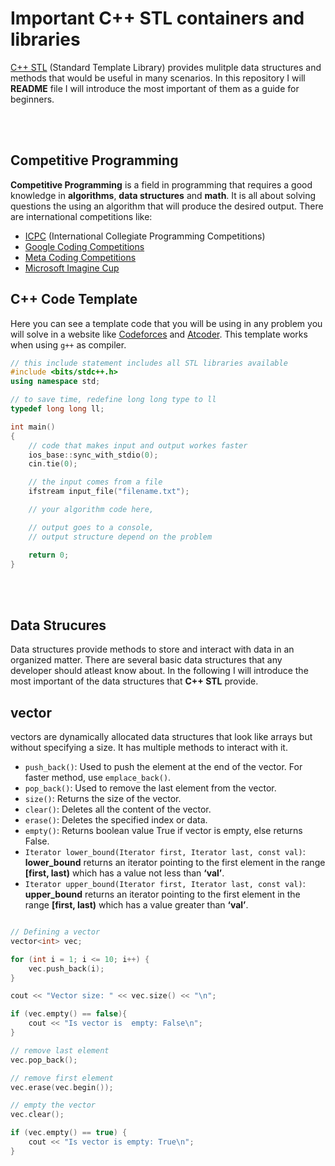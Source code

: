 # **Important C++ STL containers and libraries**


[C++ STL](https://cplusplus.com/reference/) (Standard Template Library) provides mulitple data structures and methods that would be useful in many scenarios. In this repository I will **README** file I will introduce the most important of them as a guide for beginners.

<br> <br>

## **Competitive Programming**
**Competitive Programming** is a field in programming that requires a good knowledge in **algorithms**, **data structures** and **math**. It is all about solving questions the using an algorithm that will produce the desired output. There are international competitions like: 
* [ICPC](https://icpc.global/) (International Collegiate Programming Competitions) 
* [Google Coding Competitions](https://codingcompetitions.withgoogle.com/)
* [Meta Coding Competitions](https://www.facebook.com/codingcompetitions)
* [Microsoft Imagine Cup](https://imaginecup.microsoft.com/en-us/Events)

## **C++ Code Template**
Here you can see a template code that you will be using in any problem you will solve in a website like [Codeforces](https://codeforces.com/) and [Atcoder](https://atcoder.jp/). This template works when using `g++` as compiler. 
```c++
// this include statement includes all STL libraries available
#include <bits/stdc++.h>
using namespace std;

// to save time, redefine long long type to ll 
typedef long long ll;

int main()
{
    // code that makes input and output workes faster
    ios_base::sync_with_stdio(0);
    cin.tie(0);

    // the input comes from a file
    ifstream input_file("filename.txt");

    // your algorithm code here, 

    // output goes to a console, 
    // output structure depend on the problem 

    return 0;
}
```

<br> <br>

## **Data Strucures**
Data structures provide methods to store and interact with data in an organized matter. There are several basic data structures that any developer should atleast know about. In the following I will introduce the most important of the data structures that **C++ STL** provide. 


## vector 
vectors are dynamically allocated data structures that look like arrays but without specifying a size. It has multiple methods to interact with it. 

* `push_back()`: Used to push the element at the end of the vector. For faster method, use `emplace_back()`.
* `pop_back()`: Used to remove the last element from the vector.
* `size()`: Returns the size of the vector.
* `clear()`: Deletes all the content of the vector.
* `erase()`: Deletes the specified index or data.
* `empty()`: Returns boolean value True if vector is empty, else returns False.
* `Iterator lower_bound(Iterator first, Iterator last, const val)`: **lower_bound** returns an iterator pointing to the first element in the range **[first, last)** which has a value not less than **‘val’**.
* `Iterator upper_bound(Iterator first, Iterator last, const val)`: **upper_bound** returns an iterator pointing to the first element in the range **[first, last)** which has a value greater than **‘val’**.

```c++

// Defining a vector
vector<int> vec;

for (int i = 1; i <= 10; i++) {
    vec.push_back(i);
}

cout << "Vector size: " << vec.size() << "\n";

if (vec.empty() == false){
    cout << "Is vector is  empty: False\n";
}

// remove last element
vec.pop_back();

// remove first element
vec.erase(vec.begin());

// empty the vector
vec.clear();

if (vec.empty() == true) {
    cout << "Is vector is empty: True\n";
}

```